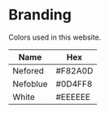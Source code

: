 
# Branding
Colors used in this website.

| Name		  | Hex			 |
| --------------- | -------------------- |
| Nefored	  | #F82A0D		 |
| Nefoblue | #0D4FF8 | 
| White | #EEEEEE | 
